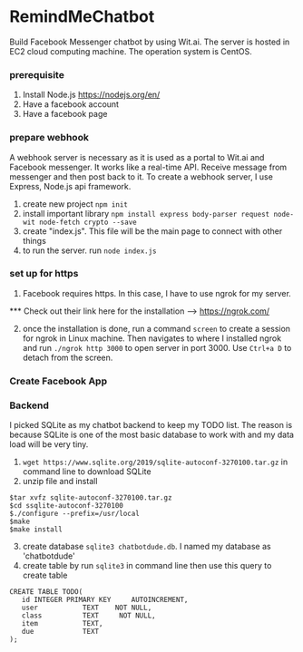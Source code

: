 # RemindMeChatbot
Build Facebook Messenger chatbot by using Wit.ai. The server is hosted in EC2 cloud computing machine. The operation system is CentOS.

### prerequisite
1. Install Node.js https://nodejs.org/en/
2. Have a facebook account
3. Have a facebook page

### prepare webhook

A webhook server is necessary as it is used as a portal to Wit.ai and Facebook messenger. It works like a real-time API. Receive message from messenger and then post back to it. To create a webhook server, I use Express, Node.js api framework.

1. create new project `npm init`
2. install important library
`npm install express body-parser request node-wit node-fetch crypto --save`
3. create "index.js". This file will be the main page to connect with other things 
4. to run the server. run `node index.js`

### set up for https

1. Facebook requires https. In this case, I have to use ngrok for my server.

*** Check out their link here for the installation --> https://ngrok.com/

2. once the installation is done, run a command `screen` to create a session for ngrok in Linux machine. Then navigates to where I installed ngrok and run `./ngrok http 3000` to open server in port 3000. Use `Ctrl+a D` to detach from the screen.

### Create Facebook App


### Backend

I picked SQLite as my chatbot backend to keep my TODO list. The reason is because SQLite is one of the most basic database to work with and my data load will be very tiny. 

1. `wget https://www.sqlite.org/2019/sqlite-autoconf-3270100.tar.gz` in command line to download SQLite
2. unzip file and install

```
$tar xvfz sqlite-autoconf-3270100.tar.gz
$cd ssqlite-autoconf-3270100
$./configure --prefix=/usr/local
$make
$make install
```

3. create database `sqlite3 chatbotdude.db`. I named my database as 'chatbotdude'
4. create table by run `sqlite3` in command line then use this query to create table

```
CREATE TABLE TODO(
   id INTEGER PRIMARY KEY     AUTOINCREMENT,
   user           TEXT    NOT NULL,
   class          TEXT     NOT NULL,
   item           TEXT,
   due            TEXT
);
```
